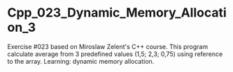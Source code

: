 # Cpp_023_Dynamic_Memory_Allocation_3
Exercise #023 based on Miroslaw Zelent's C++ course.
This program calculate average from 3 predefined values (1,5; 2,3; 0,75) using reference to the array.
Learning: dynamic memory allocation.
